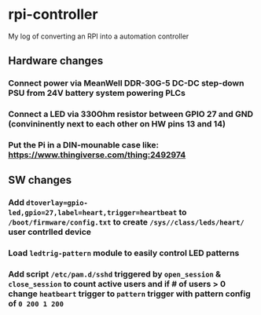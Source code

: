 # rpi-controller
My log of converting an RPI into a automation controller

## Hardware changes

### Connect power via MeanWell DDR-30G-5 DC-DC step-down PSU from 24V battery system powering PLCs
### Connect a LED via 330Ohm resistor between GPIO 27 and GND (convininently next to each other on HW pins 13 and 14)
### Put the Pi in a DIN-mounable case like: https://www.thingiverse.com/thing:2492974

## SW changes 
### Add `dtoverlay=gpio-led,gpio=27,label=heart,trigger=heartbeat` to `/boot/firmware/config.txt` to create `/sys//class/leds/heart/` user contrlled device
### Load `ledtrig-pattern` module to easily control LED patterns
### Add script `/etc/pam.d/sshd` triggered by `open_session` & `close_session` to count active users and if # of users > 0 change `heatbeart` trigger to `pattern` trigger with pattern config of `0 200 1 200` 
